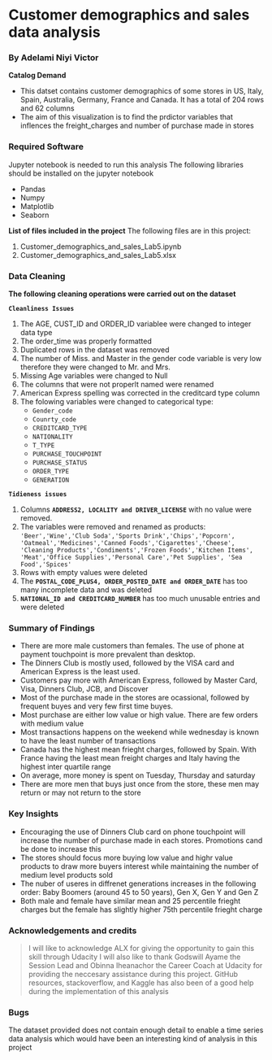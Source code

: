 # Customer demographics and sales data analysis
### By Adelami Niyi Victor

__Catalog Demand__
* This datset contains customer demographics of some stores in US, Italy, Spain, Australia, Germany, France and Canada. It has a total of 204 rows and 62 columns
* The aim of this visualization is to find the prdictor variables that inflences the freight_charges and number of purchase made in stores

### Required Software


Jupyter notebook is needed to run this analysis The following libraries should be installed on the jupyter notebook 
* Pandas 
* Numpy 
* Matplotlib 
* Seaborn

__List of files included in the project__
The following files are in this project: 
1. Customer_demographics_and_sales_Lab5.ipynb 
2. Customer_demographics_and_sales_Lab5.xlsx



### Data Cleaning


__The following cleaning operations were carried out on the dataset__


__`Cleanliness Issues`__
1. The AGE, CUST_ID and ORDER_ID variablee were changed to integer data type
2. The order_time was properly formatted
3. Duplicated rows in the dataset was removed
4. The number of Miss. and Master in the gender code variable is very low therefore they were changed to Mr. and Mrs.
5. Missing Age variables were changed to Null 
6. The columns that were not properlt named were renamed
7. American Express spelling was corrected in the creditcard type column
8. The folowing variables were changed to categorical type:
    - `Gender_code`
    - `Counrty_code`
    - `CREDITCARD_TYPE`
    - `NATIONALITY`
    - `T_TYPE`
    - `PURCHASE_TOUCHPOINT`
    - `PURCHASE_STATUS`
    - `ORDER_TYPE`
    - `GENERATION`

__`Tidieness issues`__


1. Columns __`ADDRESS2, LOCALITY and DRIVER_LICENSE`__ with no value were removed. 
2. The variables were removed and renamed as products:
                                            `'Beer','Wine','Club Soda','Sports Drink','Chips','Popcorn',
                                            'Oatmeal','Medicines','Canned Foods','Cigarettes','Cheese',
                                            'Cleaning Products','Condiments','Frozen Foods','Kitchen Items',
                                            'Meat','Office Supplies','Personal Care','Pet Supplies',
                                            'Sea Food','Spices'`                                      
3. Rows with empty values were deleted
4. The __`POSTAL_CODE_PLUS4, ORDER_POSTED_DATE and ORDER_DATE`__ has too many incomplete data and was deleted
5. __`NATIONAL_ID and CREDITCARD_NUMBER`__ has too much unusable entries and were deleted 


### __Summary of Findings__
* There are more male customers than females. The use of phone at payment touchpoint is more prevalent than desktop. 
* The Dinners Club is mostly used, followed by the VISA card and American Express is the least used.
* Customers pay more with American Express, followed by Master Card, Visa, Dinners Club, JCB, and Discover
* Most of the purchase made in the stores are ocassional, followed by frequent buyes and very few first time buyes.
* Most purchase are either low value or high value. There are few orders with medium value 
* Most transactions happens on the weekend while wednesday is known to have the least number of transactions
* Canada has the highest mean frieght charges, followed by Spain. With France having the least mean freight charges and Italy having the highest inter quartile range
* On average, more money is spent on Tuesday, Thursday and saturday
* There are more men that buys just once from the store, these men may return or may not return to the store


### __Key Insights__
* Encouraging the use of Dinners Club card on phone touchpoint will increase the number of purchase made in each stores. Promotions cand be done to increase this
* The stores should focus more buying low value and highr value products to draw more buyers interest while maintaining the number of medium level products sold
* The nuber of useres in diffrenet generations increases in the following order: Baby Boomers (around 45 to 50 years), Gen X, Gen Y and Gen Z
* Both male and female have similar mean and 25 percentile frieght charges but the female has slightly higher 75th percentile frieght charge


### Acknowledgements and credits


>I will like to acknowledge ALX for giving the opportunity to gain this skill through Udacity I will also like to thank Godswill Ayame the Session Lead and Obinna Iheanachor the Career Coach at Udacity for providing the neccesary assistance during this project. GitHub resources, stackoverflow, and Kaggle has also been of a good help during the implementation of this analysis


### Bugs


The dataset provided does not contain enough detail to enable a time series data analysis which would have been an interesting kind of analysis in this project